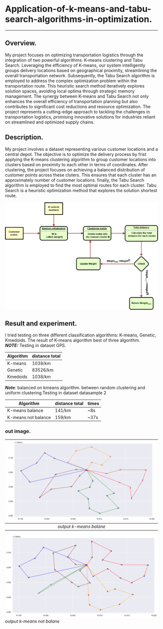 # Application-of-k-means-and-tabu-search-algorithms-in-optimization.
---

## Overview.
My project focuses on optimizing transportation logistics through the integration of two powerful algorithms: K-means clustering and Tabu Search. Leveraging the efficiency of K-means, our system intelligently groups delivery locations based on geographical proximity, streamlining the overall transportation network. Subsequently, the Tabu Search algorithm is employed to address the complex optimization problem within the transportation route. This heuristic search method iteratively explores solution spaces, avoiding local optima through strategic memory management. The synergy between K-means and Tabu Search not only enhances the overall efficiency of transportation planning but also contributes to significant cost reductions and resource optimization. The project represents a cutting-edge approach to tackling the challenges in transportation logistics, promising innovative solutions for industries reliant on streamlined and optimized supply chains.
## Description.
My project involves a dataset representing various customer locations and a central depot. The objective is to optimize the delivery process by frist applying the K-means clustering algorithm to group customer locations into clusters based on proximity to each other in terms of coordinates. After clustering, the project focuses on achieving a balanced distribution of customer points across these cluters. This ensures that each cluster has an approximately number of customer locations.
finally, the Tabu Search algorithm is employed to find the most optimal routes for each cluster. Tabu Search is a heuristic optimization method that explores the solution shortest route.

![alt text](https://github.com/tranhuuan1703/Application-of-k-means-and-tabu-search-algorithms-in-optimization./blob/main/workflow_optimizer_vrp.drawio.png)
## Result and experiment.
I tried testing on three different classification algorithms: K-means, Genetic, Kmedoids. The result of K-means algorithm best of three algorithm.</br>
**_NOTE:_**  Testing in dataset GPS.</br>

Algorithm  | distance total |
------------- | --------------|
K-means | 1038/km |
Genetic  | 83526/km |
Kmedoids  | 1038/km | 

**_Note_**: balanced on kmeans algorithm. between random clustering and uniform clustering.Testing in dataset datasample 2<br>

Algorithm | distance total| times |
----------|---------------|-------|
K-means balance|141/km|~8s|
K-means not balance|159/km| ~37s|

### out image.

| ![alt text](https://github.com/tranhuuan1703/Application-of-k-means-and-tabu-search-algorithms-in-optimization./blob/main/output_kmeans_balance.png)|
|:---:|
|*output k-means balane*|
![alt text](https://github.com/tranhuuan1703/Application-of-k-means-and-tabu-search-algorithms-in-optimization./blob/main/output_kmean_not.png)
*output k-means not balane*
